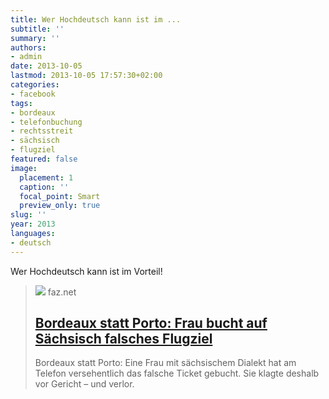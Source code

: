 ```yaml
---
title: Wer Hochdeutsch kann ist im ...
subtitle: ''
summary: ''
authors:
- admin
date: 2013-10-05
lastmod: 2013-10-05 17:57:30+02:00
categories:
- facebook
tags:
- bordeaux
- telefonbuchung
- rechtsstreit
- sächsisch
- flugziel
featured: false
image:
  placement: 1
  caption: ''
  focal_point: Smart
  preview_only: true
slug: ''
year: 2013
languages:
- deutsch
---
```


Wer Hochdeutsch kann ist im Vorteil!
> [![](https://media0.faz.net/ppmedia/aktuell/gesellschaft/789640344/1.1890858/facebook_teaser/links-bordeaux-rechts-porto.jpg)](http://www.faz.net/aktuell/gesellschaft/bordeaux-statt-porto-frau-bucht-auf-saechsisch-falsches-flugziel-11890813.html)
> faz.net
> ## [Bordeaux statt Porto: Frau bucht auf Sächsisch falsches Flugziel](http://www.faz.net/aktuell/gesellschaft/bordeaux-statt-porto-frau-bucht-auf-saechsisch-falsches-flugziel-11890813.html)
>
>Bordeaux statt Porto: Eine Frau mit sächsischem Dialekt hat am Telefon versehentlich das falsche Ticket gebucht. Sie klagte deshalb vor Gericht – und verlor.